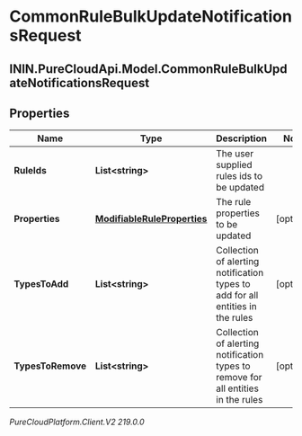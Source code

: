 # CommonRuleBulkUpdateNotificationsRequest

## ININ.PureCloudApi.Model.CommonRuleBulkUpdateNotificationsRequest

## Properties

|Name | Type | Description | Notes|
|------------ | ------------- | ------------- | -------------|
| **RuleIds** | **List&lt;string&gt;** | The user supplied rules ids to be updated | |
| **Properties** | [**ModifiableRuleProperties**](ModifiableRuleProperties) | The rule properties to be updated | [optional] |
| **TypesToAdd** | **List&lt;string&gt;** | Collection of alerting notification types to add for all entities in the rules | [optional] |
| **TypesToRemove** | **List&lt;string&gt;** | Collection of alerting notification types to remove for all entities in the rules | [optional] |



_PureCloudPlatform.Client.V2 219.0.0_
